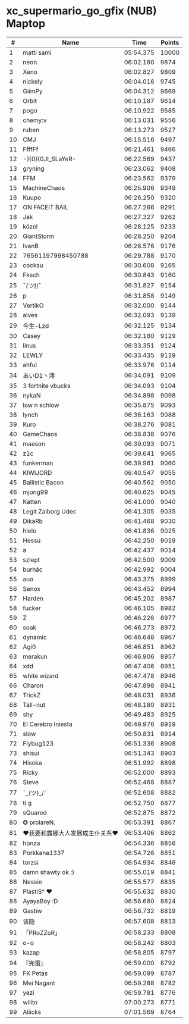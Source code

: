 # xc_supermario_go_gfix (NUB) Maptop

|  # | Name | Time | Points |
|-------------- | -------------- | -------------- | -------------- | 
| 1 | matti sami | 05:54.375 | 10000 | 
| 2 | neon | 06:02.180 | 9874 | 
| 3 | Xeno | 06:02.827 | 9809 | 
| 4 | nickely | 06:04.016 | 9745 | 
| 5 | GiimPy | 06:04.312 | 9669 | 
| 6 | Orbit | 06:10.187 | 9614 | 
| 7 | pogo | 06:10.922 | 9585 | 
| 8 | chemy:v | 06:13.031 | 9556 | 
| 9 | ruben | 06:13.273 | 9527 | 
| 10 | CMJ | 06:15.516 | 9497 | 
| 11 | FfffFf | 06:21.461 | 9466 | 
| 12 | -}{0}{0JI_SLaYeR- | 06:22.569 | 9437 | 
| 13 | gryning | 06:23.062 | 9408 | 
| 14 | FFM | 06:23.562 | 9379 | 
| 15 | MachineChaos | 06:25.906 | 9349 | 
| 16 | Kuupo | 06:26.250 | 9320 | 
| 17 | ON FACEIT BAIL | 06:27.266 | 9291 | 
| 18 | Jak | 06:27.327 | 9262 | 
| 19 | közel | 06:28.125 | 9233 | 
| 20 | GiantStorm | 06:28.250 | 9204 | 
| 21 | IvanB | 06:28.576 | 9176 | 
| 22 | 76561197998450788 | 06:29.788 | 9170 | 
| 23 | cocksu | 06:30.608 | 9165 | 
| 24 | Fksch | 06:30.843 | 9160 | 
| 25 | ¯_(ツ)_/¯ | 06:31.827 | 9154 | 
| 26 | p | 06:31.858 | 9149 | 
| 27 | VertikO | 06:32.000 | 9144 | 
| 28 | alves | 06:32.093 | 9139 | 
| 29 | 今生-Lzd | 06:32.125 | 9134 | 
| 30 | Casey | 06:32.180 | 9129 | 
| 31 | linus | 06:33.351 | 9124 | 
| 32 | LEWLY | 06:33.435 | 9119 | 
| 33 | ahful | 06:33.976 | 9114 | 
| 34 | あいD1丶澪 | 06:34.091 | 9109 | 
| 35 | 3 fortnite vbucks | 06:34.093 | 9104 | 
| 36 | nykaN | 06:34.898 | 9098 | 
| 37 | low n schlow | 06:35.875 | 9093 | 
| 38 | lynch | 06:36.163 | 9088 | 
| 39 | Kuro | 06:38.276 | 9081 | 
| 40 | GameChaos | 06:38.838 | 9076 | 
| 41 | maeson | 06:39.093 | 9071 | 
| 42 | z1c | 06:39.641 | 9065 | 
| 43 | funkerman | 06:39.961 | 9060 | 
| 44 | KIWIJORD | 06:40.547 | 9055 | 
| 45 | Ballistic Bacon | 06:40.562 | 9050 | 
| 46 | mjong99 | 06:40.625 | 9045 | 
| 47 | Katten | 06:41.000 | 9040 | 
| 48 | Legit Zaiborg Udec | 06:41.305 | 9035 | 
| 49 | DikaRb | 06:41.468 | 9030 | 
| 50 | hielo | 06:41.836 | 9025 | 
| 51 | Hessu | 06:42.250 | 9019 | 
| 52 | a | 06:42.437 | 9014 | 
| 53 | szlept | 06:42.500 | 9009 | 
| 54 | burhác | 06:42.992 | 9004 | 
| 55 | auo | 06:43.375 | 8999 | 
| 56 | Senox | 06:43.452 | 8994 | 
| 57 | Harden | 06:45.202 | 8987 | 
| 58 | fucker | 06:46.105 | 8982 | 
| 59 | Z | 06:46.226 | 8977 | 
| 60 | soak | 06:46.273 | 8972 | 
| 61 | dynamic | 06:46.648 | 8967 | 
| 62 | Agi0 | 06:46.851 | 8962 | 
| 63 | merakun | 06:46.906 | 8957 | 
| 64 | xdd | 06:47.406 | 8951 | 
| 65 | white wizard | 06:47.478 | 8946 | 
| 66 | Charon | 06:47.898 | 8941 | 
| 67 | TrickZ | 06:48.031 | 8936 | 
| 68 | Tall-nut | 06:48.180 | 8931 | 
| 69 | shy | 06:49.483 | 8925 | 
| 70 | El Cerebro Iniesta | 06:49.976 | 8919 | 
| 71 | slow | 06:50.831 | 8914 | 
| 72 | Flybug123 | 06:51.336 | 8908 | 
| 73 | shisui | 06:51.343 | 8903 | 
| 74 | Hisoka | 06:51.992 | 8898 | 
| 75 | Ricky | 06:52.000 | 8893 | 
| 76 | Steve | 06:52.468 | 8887 | 
| 77 | ¯\_(ツ)_/¯ | 06:52.608 | 8882 | 
| 78 | ti g | 06:52.750 | 8877 | 
| 79 | sQuared | 06:52.875 | 8872 | 
| 80 | ✪ prolareN. | 06:53.391 | 8867 | 
| 81 | ❤我要和露娜大人发展成主仆关系❤ | 06:53.406 | 8862 | 
| 82 | honza | 06:54.336 | 8856 | 
| 83 | Porkkana1337 | 06:54.726 | 8851 | 
| 84 | torzsi | 06:54.934 | 8846 | 
| 85 | damn shawty ok :) | 06:55.019 | 8841 | 
| 86 | Nessie | 06:55.577 | 8835 | 
| 87 | PlastiS^ ♥ | 06:55.632 | 8830 | 
| 88 | AyayaBoy :D | 06:56.680 | 8824 | 
| 89 | Gastiw | 06:56.732 | 8819 | 
| 90 | 该隐 | 06:57.608 | 8813 | 
| 91 | 「PRoZZoR」 | 06:58.233 | 8808 | 
| 92 | o-o | 06:58.242 | 8803 | 
| 93 | kazap | 06:58.805 | 8797 | 
| 94 | 『完蛋』 | 06:59.000 | 8792 | 
| 95 | FK Petas | 06:59.089 | 8787 | 
| 96 | Mei Nagant | 06:59.288 | 8782 | 
| 97 | yezi | 06:59.781 | 8776 | 
| 98 | wilito | 07:00.273 | 8771 | 
| 99 | Aliicks | 07:01.569 | 8764 | 

